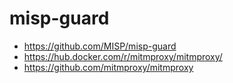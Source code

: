# misp-guard

- https://github.com/MISP/misp-guard
- https://hub.docker.com/r/mitmproxy/mitmproxy/
- https://github.com/mitmproxy/mitmproxy
